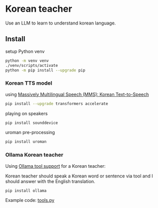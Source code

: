 # Korean teacher

Use an LLM to learn to understand korean language.

## Install

setup Python venv

```bash
python -m venv venv
./venv/scripts/activate
python -m pip install --upgrade pip
```

### Korean TTS model

using [Massively Multilingual Speech (MMS): Korean Text-to-Speech](https://huggingface.co/facebook/mms-tts-kor)

```bash
pip install --upgrade transformers accelerate
```

playing on speakers

```bash
pip install sounddevice
```

uroman pre-processing

```bash
pip install uroman
```

### Ollama Korean teacher

Using [Ollama tool support](https://ollama.com/blog/tool-support) for a Korean teacher:

Korean teacher should speak a Korean word or sentence via tool and I should answer with the English translation.

```bash
pip install ollama
```

Example code: [tools.py](https://github.com/ollama/ollama-python/blob/main/examples/tools.py)
